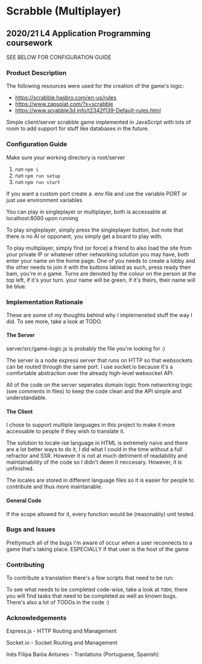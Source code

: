 # Scrabble (Multiplayer)
## 2020/21 L4 Application Programming coursework

SEE BELOW FOR CONFIGURATION GUIDE

### Product Description

The following resources were used for the creation of the game's logic:
* https://scrabble.hasbro.com/en-us/rules
* https://www.zapsplat.com/?s=scrabble
* https://www.scrabble3d.info/t2342f139-Default-rules.html

Simple client/server scrabble game implemented in JavaScript with lots of room to add support for stuff like databases in the future.

### Configuration Guide

Make sure your working directory is root/server

1. run ```npm i```
2. run ```npm run setup```
3. run ```npm run start```

If you want a custom port create a .env file and use the variable PORT
or just use environment variables

You can play in singleplayer or multiplayer, both is accessable at localhost:8080 upon running

To play singleplayer, simply press the singleplayer button, but note that there is no AI or opponent, you simply get a board to play with.
 
To play multiplayer, simply find (or force) a friend to also load the site from your private IP or whatever other networking solution you may have, both enter your name on the home page. One of you needs to create a lobby and the other needs to join it with the buttons labled as such, press ready then bam, you're in a game. Turns are denoted by the colour on the person at the top left, if it's your turn. your name will be green, if it's theirs, their name will be blue. 

### Implementation Rationale

These are some of my thoughts behind why I implemeneted stuff the way I did. To see more, take a look at TODO.

#### The Server
server/src/game-logic.js is probably the file you're looking for :)

The server is a node express server that runs on HTTP so that websockets can be routed through the same port. I use socket.io because it's a comfortable abstraction over the already high-level websocket API.

All of the code on the server seperates domain logic from networking logic (see comments in files) to keep the code clean and the API simple and understandable.

#### The Client
I chose to support multiple languages in this project to make it more accessable to people if they wish to translate it.

The solution to locale-ise language in HTML is extremely naive and there are a lot better ways to do it, I did what I could in the time without a full refractor and SSR.
However it is not at much detriment of readability and maintainability of the code so I didn't deem it neccesary. However, it is unfinished.

The locales are stored in different language files so it is easier for people to contribute and thus more maintanable.

#### General Code
If the scope allowed for it, every function would be (reasonably) unit tested. 

### Bugs and Issues

Prettymuch all of the bugs i'm aware of occur when a user reconnects to a game that's taking place. ESPECIALLY if that user is the host of the game

### Contributing
To contribute a translation there's a few scripts that need to be run:

To see what needs to be completed code-wise, take a look at `TODO`, there you will find tasks that need to be completed as well as known bugs. There's also a lot of TODOs in the code :)

### Acknowledgements

Express.js - HTTP Routing and Management

Socket.io - Socket Routing and Management

Inês Filipa Baiõa Antunes - Tranlations (Portuguese, Spanish)
